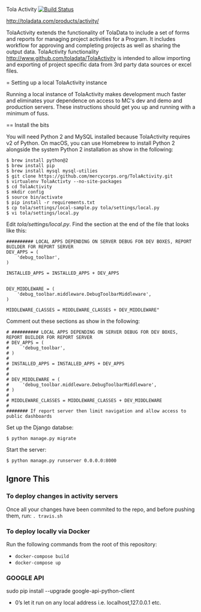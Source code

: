 Tola Activity [![Build Status](https://travis-ci.org/toladata/TolaActivity.svg?branch=master)](https://travis-ci.org/toladata/TolaActivity)

http://toladata.com/products/activity/

TolaActivity extends the functionality of TolaData to include a set
of forms and reports for managing project activities for a Program.
It includes workflow for approving and completing projects as well
as sharing the output data. TolaActivity functionality
http://www.github.com/toladata/TolaActivity is intended to allow
importing and exporting of project specific data from 3rd party
data sources or excel
files.


= Setting up a local TolaActivity instance

Running a local instance of TolaActivity makes development much faster and
eliminates your dependence on access to MC's dev and demo and production
servers. These instructions should get you up and running with a minimum of
fuss.

== Install the bits

You will need Python 2 and MySQL installed because TolaActivity requires v2
of Python.  On macOS, you can use Homebrew to install Python 2 alongside
the system Python 2 installation as show in the following:

```
$ brew install python@2
$ brew install pip
$ brew install mysql mysql-utilies
$ git clone https://github.com/mercycorps.org/TolaActivity.git
$ virtualenv TolaActivty --no-site-packages
$ cd TolaActivity
$ mkdir config
$ source bin/activate
$ pip install -r requirements.txt
$ cp tola/settings/local-sample.py tola/settings/local.py
$ vi tola/settings/local.py
```

Edit _tola/settings/local.py_. Find the section at the end of the file that looks like this:

```
########## LOCAL APPS DEPENDING ON SERVER DEBUG FOR DEV BOXES, REPORT BUILDER FOR REPORT SERVER
DEV_APPS = (
    'debug_toolbar',
)

INSTALLED_APPS = INSTALLED_APPS + DEV_APPS


DEV_MIDDLEWARE = (
    'debug_toolbar.middleware.DebugToolbarMiddleware',
)

MIDDLEWARE_CLASSES = MIDDLEWARE_CLASSES + DEV_MIDDLEWARE"
```

Comment out these sections as show in the following:

```
# ########## LOCAL APPS DEPENDING ON SERVER DEBUG FOR DEV BOXES, REPORT BUILDER FOR REPORT SERVER
# DEV_APPS = (
#     'debug_toolbar',
# )
#
# INSTALLED_APPS = INSTALLED_APPS + DEV_APPS
#
#
# DEV_MIDDLEWARE = (
#     'debug_toolbar.middleware.DebugToolbarMiddleware',
# )
#
# MIDDLEWARE_CLASSES = MIDDLEWARE_CLASSES + DEV_MIDDLEWARE
#
######## If report server then limit navigation and allow access to public dashboards
```

Set up the Django databse:

```
$ python manage.py migrate
```

Start the server:

```
$ python manage.py runserver 0.0.0.0:8000
```

## Ignore This 

### To deploy changes in activity servers
Once all your changes have been commited to the repo, and before pushing them, run:
`. travis.sh`

### To deploy locally via Docker
Run the following commands from the root of this repository:
  - `docker-compose build`
  - `docker-compose up`

### GOOGLE API
sudo pip install --upgrade google-api-python-client
* 0’s let it run on any local address i.e. localhost,127.0.0.1 etc.
